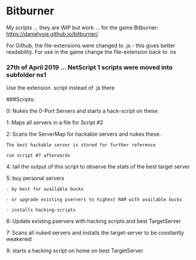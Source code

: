 # Bitburner
My scripts ... they are WIP but work ... for the game Bitburner: https://danielyxie.github.io/bitburner/

For Github, the file-extensions were changed to .js - this gives better readability. For use in the game change the file-extension back to .ns

### 27th of April 2019 ... NetScript 1 scripts were moved into subfolder ns1
Use the extension .script instead of .js there


###Scripts:

0:  Nukes the 0-Port Servers and starts a hack-script on these

1:  Maps all servers in a file for Script #2

2:  Scans the ServerMap for hackable servers and nukes these.
    
    The best hackable server is stored for further reference
    
    run script #7 afterwards
    
4:  tail the output of this script to observe the stats of the best target server

5:  buy personal servers

    - by best for available bucks
    
    - or upgrade existing pservers to highest RAM with available bucks
    
    - installs hacking-scripts
    
6:  Update existing pservers with hacking scripts and best TargetServer

7:  Scans all nuked servers and installs the target-server to be constantly weakened

9:  starts a hacking script on home on best TargetServer
